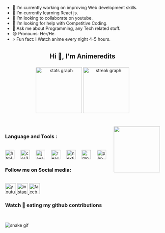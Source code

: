 <!-- 📫 How to reach me:-->
- 🔭 I’m currently working on improving Web development skills.
- 🌱 I’m currently learning React js.
- 👯 I’m looking to collaborate on youtube.
- 🤔 I’m looking for help with Competitive Coding.
- 💬 Ask me about Programming, any Tech related stuff.
- 😄 Pronouns: Her/He.
- ⚡ Fun fact: I Watch anime every night 4-5 hours.

<h2 align="center">Hi 👋, I'm Animeredits</h2>

###

<div align="center">
  <img src="https://github-readme-stats.vercel.app/api?username=animeredits&hide_title=false&hide_rank=false&show_icons=true&include_all_commits=true&count_private=true&disable_animations=false&theme=dracula&locale=en&hide_border=false" height="150" alt="stats graph"  />
  <img src="https://streak-stats.demolab.com?user=animeredits&locale=en&mode=daily&theme=dracula&hide_border=false&border_radius=5" height="150" alt="streak graph"  />
</div>

###

<br clear="single">

<img align="right" height="150" src="https://media.giphy.com/media/hQ0YSPGNbBVjq/giphy.gif"  />

### Language and Tools :

<br clear="">

<div align="left">
  <img src="https://cdn.jsdelivr.net/gh/devicons/devicon/icons/html5/html5-original.svg" height="30" alt="html5 logo"  />
  <img width="12" />
  <img src="https://cdn.jsdelivr.net/gh/devicons/devicon/icons/css3/css3-original.svg" height="30" alt="css3 logo"  />
  <img width="12" />
  <img src="https://cdn.jsdelivr.net/gh/devicons/devicon/icons/javascript/javascript-original.svg" height="30" alt="javascript logo"  />
  <img width="12" />
  <img src="https://cdn.jsdelivr.net/gh/devicons/devicon/icons/react/react-original.svg" height="30" alt="react logo"  />
  <img width="12" />
  <img src="https://skillicons.dev/icons?i=nextjs" height="30" alt="nextjs logo"  />
  <img width="12" />
  <img src="https://cdn.jsdelivr.net/gh/devicons/devicon/icons/mongodb/mongodb-original.svg" height="30" alt="mongodb logo"  />
  <img width="12" />
  <img src="https://cdn.jsdelivr.net/gh/devicons/devicon/icons/php/php-plain.svg" height="30" alt="php logo"  />
</div>

### Follow me on Social media:
<br clear="">
<div align="left">
  <a href="https://youtube.com/@animerdits" target="_blank">
    <img src="https://img.shields.io/static/v1?message=Youtube&logo=youtube&label=&color=FF0000&logoColor=white&labelColor=&style=for-the-badge" height="35" alt="youtube logo"  />
  </a>
  <a href="https://instagram.com/anime_redits?utm_source=qr&igshid=MzNlNGNkZWQ4Mg%3D%3D" target="_blank">
    <img src="https://img.shields.io/static/v1?message=Instagram&logo=instagram&label=&color=E4405F&logoColor=white&labelColor=&style=for-the-badge" height="35" alt="instagram logo"  />
  </a>
  <a href="https://www.facebook.com/profile.php?id=100090634765664&mibextid=9R9pXO" target="_blank">
    <img src="https://img.shields.io/static/v1?message=Facebook&logo=facebook&label=&color=1877F2&logoColor=white&labelColor=&style=for-the-badge" height="35" alt="facebook logo"  />
  </a>
</div>

### Watch 🐍 eating my github contributions

<br clear="both">

![snake gif](https://github.com/animeredits/animeredits/blob/output/github-contribution-grid-snake.gif)

<!--![snake [gif](https://github.com/animeredits/animeredits/raw/output/github-contribution-grid-snake.gif) or [svg](https://github.com/animeredits/animeredits/raw/output/github-contribution-grid-snake.svg)-->

###


